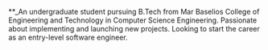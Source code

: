 **_An undergraduate student pursuing B.Tech from Mar Baselios College of Engineering and Technology in Computer Science Engineering. 
Passionate about implementing and launching new projects. Looking to start the career as an entry-level software engineer.
